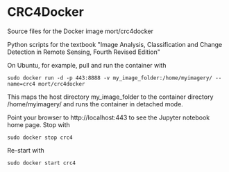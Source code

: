 CRC4Docker
=========
Source files for the Docker image mort/crc4docker

Python scripts for the textbook "Image Analysis, Classification and Change Detection in Remote Sensing, Fourth Revised Edition"

On Ubuntu, for example, pull and run the container with

    sudo docker run -d -p 443:8888 -v my_image_folder:/home/myimagery/ --name=crc4 mort/crc4docker

This maps the host directory my_image_folder to the container directory /home/myimagery/ and runs the
container in detached mode. 

Point your browser to http://localhost:443 to see the Jupyter notebook home page.  Stop with

    sudo docker stop crc4  
    
Re-start with

    sudo docker start crc4    
